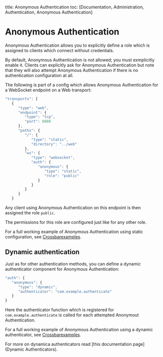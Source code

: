 title: Anonymous Authentication
toc: [Documentation, Administration, Authentication, Anonymous Authentication]

# Anonymous Authentication

Anonymous Authentication allows you to explicitly define a role which is assigned to clients which connect without credentials.

By default, Anonymous Authentication is not allowed; you must exmplicitly enable it. Clients can explicitly ask for Anonymous Authentication but note that they will also attempt Anonymous Authentication if there is no authentication configuration at all.

The following is part of a config which allows Anonymous Authentication for a WebSocket endpoint on a Web transport:

```javascript
"transports": [
   {
      "type": "web",
      "endpoint": {
         "type": "tcp",
         "port": 8080
      },
      "paths": {
         "/": {
            "type": "static",
            "directory": "../web"
         },
         "ws": {
            "type": "websocket",
            "auth": {
               "anonymous": {
                  "type": "static",
                  "role": "public"
               }
            }
         }
      }
   }
```

Any client using Anonymous Authentication on this endpoint is then assigned the role `public`.

The permissions for this role are configured just like for any other role.

For a full working example of Anonymous Authentication using static configuration, see [Crossbarexamples](https://github.com/crossbario/crossbarexamples/tree/master/authentication/anonymous/static).

## Dynamic authentication

Just as for other authentication methods, you can define a dynamic authenticator component for Anonymous Authentication:

```javascript
"auth": {
   "anonymous": {
      "type": "dynamic",
      "authenticator": "com.example.authenticate"
   }
}
```

Here the authenticator function which is registered for `com.example.authenticate` is called for each attempted Anonymout Authentication.

For a full working example of Anonymous Authentication using a dynamic authenticator, see [Crossbarexamples](https://github.com/crossbario/crossbarexamples/tree/master/authentication/anonymous/dynamic).

For more on dynamica authenticators read [this documentation page](Dynamic Authenticators).

